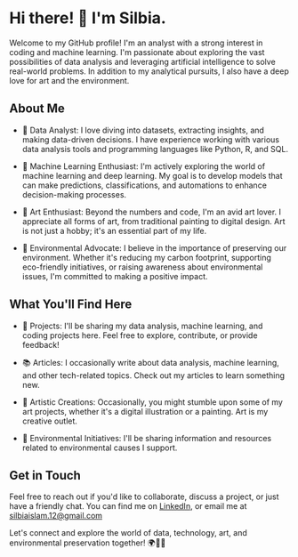 # Hi there! 👋 I'm Silbia.

Welcome to my GitHub profile! I'm an analyst with a strong interest in coding and machine learning. I'm passionate about exploring the vast possibilities of data analysis and leveraging artificial intelligence to solve real-world problems. In addition to my analytical pursuits, I also have a deep love for art and the environment.

## About Me

- 🔬 Data Analyst: I love diving into datasets, extracting insights, and making data-driven decisions. I have experience working with various data analysis tools and programming languages like Python, R, and SQL.

- 🤖 Machine Learning Enthusiast: I'm actively exploring the world of machine learning and deep learning. My goal is to develop models that can make predictions, classifications, and automations to enhance decision-making processes.

- 🎨 Art Enthusiast: Beyond the numbers and code, I'm an avid art lover. I appreciate all forms of art, from traditional painting to digital design. Art is not just a hobby; it's an essential part of my life.

- 🌿 Environmental Advocate: I believe in the importance of preserving our environment. Whether it's reducing my carbon footprint, supporting eco-friendly initiatives, or raising awareness about environmental issues, I'm committed to making a positive impact.

## What You'll Find Here

- 📁 Projects: I'll be sharing my data analysis, machine learning, and coding projects here. Feel free to explore, contribute, or provide feedback!

- 📚 Articles: I occasionally write about data analysis, machine learning, and other tech-related topics. Check out my articles to learn something new.

- 🎨 Artistic Creations: Occasionally, you might stumble upon some of my art projects, whether it's a digital illustration or a painting. Art is my creative outlet.

- 🌱 Environmental Initiatives: I'll be sharing information and resources related to environmental causes I support.

## Get in Touch

Feel free to reach out if you'd like to collaborate, discuss a project, or just have a friendly chat. You can find me on [LinkedIn](https://www.linkedin.com/in/silbia-islam-b58523215/), or email me at silbiaislam.12@gmail.com

Let's connect and explore the world of data, technology, art, and environmental preservation together! 🌍🎨🤖

<!---
silbiaislam/silbiaislam is a ✨ special ✨ repository because its `README.md` (this file) appears on your GitHub profile.
You can click the Preview link to take a look at your changes.
--->
